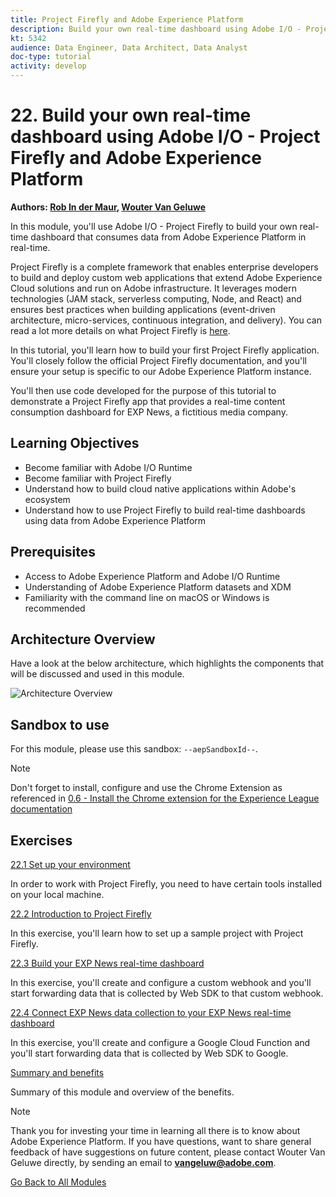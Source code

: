 ```yaml
---
title: Project Firefly and Adobe Experience Platform
description: Build your own real-time dashboard using Adobe I/O - Project Firefly and Adobe Experience Platform
kt: 5342
audience: Data Engineer, Data Architect, Data Analyst
doc-type: tutorial
activity: develop
---
```

# 22. Build your own real-time dashboard using Adobe I/O - Project Firefly and Adobe Experience Platform

**Authors: [Rob In der Maur](https://www.linkedin.com/in/ridmaur/), [Wouter Van Geluwe](https://www.linkedin.com/in/woutervangeluwe/)**

In this module, you'll use Adobe I/O - Project Firefly to build your own real-time dashboard that consumes data from Adobe Experience Platform in real-time. 

Project Firefly is a complete framework that enables enterprise developers to build and deploy custom web applications that extend Adobe Experience Cloud solutions and run on Adobe infrastructure. It leverages modern technologies (JAM stack, serverless computing, Node, and React) and ensures best practices when building applications (event-driven architecture, micro-services, continuous integration, and delivery).
You can read a lot more details on what Project Firefly is [here](https://www.adobe.io/apis/experienceplatform/project-firefly/docs.html#!AdobeDocs/project-firefly/master/overview/what_is.md). 

In this tutorial, you'll learn how to build your first Project Firefly application. You'll closely follow the official Project Firefly documentation, and you'll ensure your setup is specific to our Adobe Experience Platform instance.

You'll then use code developed for the purpose of this tutorial to demonstrate a Project Firefly app that provides a real-time content consumption dashboard for EXP News, a fictitious media company.

## Learning Objectives

- Become familiar with Adobe I/O Runtime
- Become familiar with Project Firefly
- Understand how to build cloud native applications within Adobe's ecosystem
- Understand how to use Project Firefly to build real-time dashboards using data from Adobe Experience Platform

## Prerequisites

- Access to Adobe Experience Platform and Adobe I/O Runtime
- Understanding of Adobe Experience Platform datasets and XDM
- Familiarity with the command line on macOS or Windows is recommended

## Architecture Overview

Have a look at the below architecture, which highlights the components that will be discussed and used in this module.

![Architecture Overview](../../assets/images/architecturem22.png)

## Sandbox to use

For this module, please use this sandbox: `--aepSandboxId--`.

>[!NOTE]
>
>Don't forget to install, configure and use the Chrome Extension as referenced in [0.6 - Install the Chrome extension for the Experience League documentation](../module0/ex6.md)

## Exercises

[22.1 Set up your environment](./ex1.md)

In order to work with Project Firefly, you need to have certain tools installed on your local machine.

[22.2 Introduction to Project Firefly](./ex2.md)

In this exercise, you'll learn how to set up a sample project with Project Firefly.

[22.3 Build your EXP News real-time dashboard](./ex3.md)

In this exercise, you'll create and configure a custom webhook and you'll start forwarding data that is collected by Web SDK to that custom webhook.

[22.4 Connect EXP News data collection to your EXP News real-time dashboard](./ex4.md)

In this exercise, you'll create and configure a Google Cloud Function and you'll start forwarding data that is collected by Web SDK to Google.

[Summary and benefits](./summary.md)

Summary of this module and overview of the benefits.

>[!NOTE]
>
>Thank you for investing your time in learning all there is to know about Adobe Experience Platform. If you have questions, want to share general feedback of have suggestions on future content, please contact Wouter Van Geluwe directly, by sending an email to **vangeluw@adobe.com**.

[Go Back to All Modules](../../overview.md)
